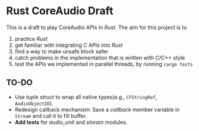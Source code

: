 # Rust CoreAudio Draft

This is a draft to play CoreAudio APIs in *Rust*. The aim for this project is to
1. practice *Rust*
2. get familiar with integrating *C* APIs into *Rust*
3. find a way to make unsafe block safer
4. catch problems in the implementation that is written with *C/C++* style
5. test the APIs we implemented in parallel threads, by running ```cargo tests```

## TO-DO
- Use *tuple struct* to wrap all native types(e.g., ```CFStringRef```, ```AudioObjectID```).
- Redesign callback mechanism: Save a *callback* member variable in ```Stream``` and call it to fill buffer.
- **Add tests** for *audio_unit* and *stream* modules.